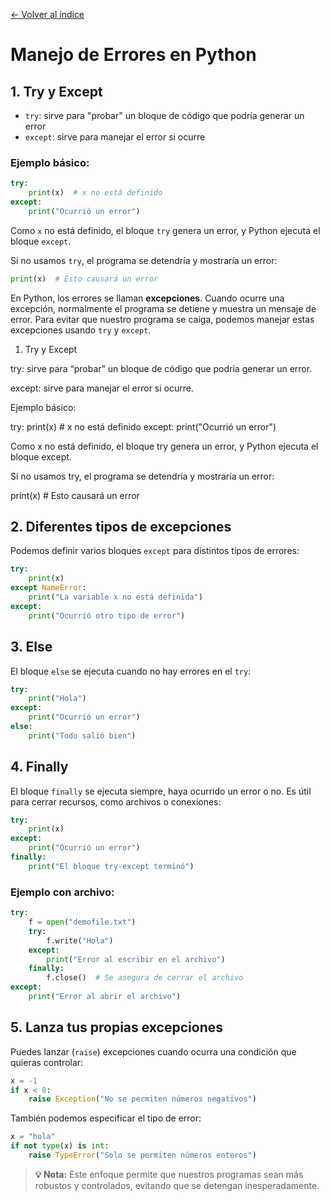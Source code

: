 [← Volver al índice](README.md)

# Manejo de Errores en Python

## 1. Try y Except

- `try`: sirve para "probar" un bloque de código que podría generar un error
- `except`: sirve para manejar el error si ocurre

### Ejemplo básico:

```python
try:
    print(x)  # x no está definido
except:
    print("Ocurrió un error")
```

Como `x` no está definido, el bloque `try` genera un error, y Python ejecuta el bloque `except`.

Si no usamos `try`, el programa se detendría y mostraría un error:

```python
print(x)  # Esto causará un error
```

En Python, los errores se llaman **excepciones**. Cuando ocurre una excepción, normalmente el programa se detiene y muestra un mensaje de error. Para evitar que nuestro programa se caiga, podemos manejar estas excepciones usando `try` y `except`.

1. Try y Except

try: sirve para “probar” un bloque de código que podría generar un error.

except: sirve para manejar el error si ocurre.

Ejemplo básico:

try:
    print(x)  # x no está definido
except:
    print("Ocurrió un error")


Como x no está definido, el bloque try genera un error, y Python ejecuta el bloque except.

Si no usamos try, el programa se detendría y mostraría un error:

print(x)  # Esto causará un error

## 2. Diferentes tipos de excepciones

Podemos definir varios bloques `except` para distintos tipos de errores:

```python
try:
    print(x)
except NameError:
    print("La variable x no está definida")
except:
    print("Ocurrió otro tipo de error")
```

## 3. Else

El bloque `else` se ejecuta cuando no hay errores en el `try`:

```python
try:
    print("Hola")
except:
    print("Ocurrió un error")
else:
    print("Todo salió bien")
```

## 4. Finally

El bloque `finally` se ejecuta siempre, haya ocurrido un error o no. Es útil para cerrar recursos, como archivos o conexiones:

```python
try:
    print(x)
except:
    print("Ocurrió un error")
finally:
    print("El bloque try-except terminó")
```

### Ejemplo con archivo:

```python
try:
    f = open("demofile.txt")
    try:
        f.write("Hola")
    except:
        print("Error al escribir en el archivo")
    finally:
        f.close()  # Se asegura de cerrar el archivo
except:
    print("Error al abrir el archivo")
```

## 5. Lanza tus propias excepciones

Puedes lanzar (`raise`) excepciones cuando ocurra una condición que quieras controlar:

```python
x = -1
if x < 0:
    raise Exception("No se permiten números negativos")
```

También podemos especificar el tipo de error:

```python
x = "hola"
if not type(x) is int:
    raise TypeError("Solo se permiten números enteros")
```

> **💡 Nota:** Este enfoque permite que nuestros programas sean más robustos y controlados, evitando que se detengan inesperadamente.